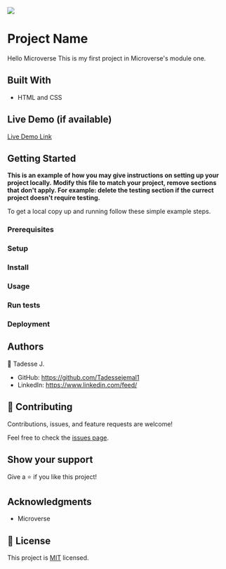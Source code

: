 ![](https://img.shields.io/badge/Microverse-blueviolet)


# Project Name
Hello Microverse 
This is my first project in Microverse's module one.

## Built With

- HTML and CSS
## Live Demo (if available)

[Live Demo Link](https://livedemo.com)


## Getting Started

**This is an example of how you may give instructions on setting up your project locally.**
**Modify this file to match your project, remove sections that don't apply. For example: delete the testing section if the currect project doesn't require testing.**


To get a local copy up and running follow these simple example steps.

### Prerequisites

### Setup

### Install

### Usage

### Run tests

### Deployment



## Authors

👤 Tadesse J.

- GitHub: https://github.com/Tadessejemal1
- LinkedIn: https://www.linkedin.com/feed/

## 🤝 Contributing

Contributions, issues, and feature requests are welcome!

Feel free to check the [issues page](../../issues/).

## Show your support

Give a ⭐️ if you like this project!

## Acknowledgments

- Microverse

## 📝 License

This project is [MIT](./MIT.md) licensed.


